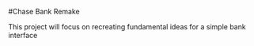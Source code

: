 #Chase Bank Remake

This project will focus on recreating fundamental ideas for a simple bank interface

